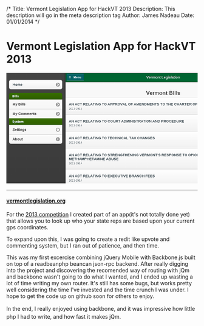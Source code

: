 /*
Title: Vermont Legislation App for HackVT 2013
Description: This description will go in the meta description tag
Author: James Nadeau
Date: 01/01/2014
*/

# Vermont Legislation App for HackVT 2013

<div>
	<img class="img-fluid img-rounded" src="/files/vermontlegislation.org.png" />
</div>

***

<div>
	<h4 class="content" ><a href="http://vermontlegislation.org">vermontlegislation.org</a></h4>
</div>

<p>
	For the <a href="http://hackvt.com/">2013 competition</a> I created 
	part of an app(it's not totally done yet) that allows you to look up 
	who your state reps are based upon your current gps coordinates.&nbsp;
</p>

<p>To expand upon this, I was going to create a redit like upvote and commenting 
system, but I ran out of patience, and then time.&nbsp;</p><p>This was my 
first excercise combining jQuery Mobile with Backbone.js built on top of a
readbeanphp beancan json-rpc backend. After really digging into the project 
and discovering the recomended way of routing with jQm and backbone wasn't going 
to do what I wanted, and I ended up wasting a lot of time writing my own router. 
It's still has some bugs, but works pretty well considering the time I've invested 
and the time crunch I was under. I hope to get the code up on github soon for 
others to enjoy.&nbsp;</p>

<p><span style="line-height: 1.538em;">In the end, I really enjoyed using 
backbone, and it was impressive how little php I had to write, and how 
fast it makes jQm.&nbsp;&nbsp;</span></p>
